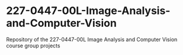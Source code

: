 # 227-0447-00L-Image-Analysis-and-Computer-Vision
Repository of the 227-0447-00L Image Analysis and Computer Vision course group projects 
